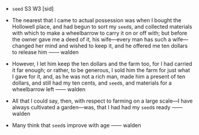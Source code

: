 - `seed` S3 W3 [sid]



-  The nearest that I came to actual possession was when I bought the Hollowell place, and had begun to sort my `seed`s, and collected materials with which to make a wheelbarrow to carry it on or off with; but before the owner gave me a deed of it, his wife﻿—every man has such a wife﻿—changed her mind and wished to keep it, and he offered me ten dollars to release him —— walden

-  However, I let him keep the ten dollars and the farm too, for I had carried it far enough; or rather, to be generous, I sold him the farm for just what I gave for it, and, as he was not a rich man, made him a present of ten dollars, and still had my ten cents, and `seed`s, and materials for a wheelbarrow left —— walden

- All that I could say, then, with respect to farming on a large scale﻿—I have always cultivated a garden﻿—was, that I had had my `seed`s ready —— walden

-  Many think that `seed`s improve with age —— walden